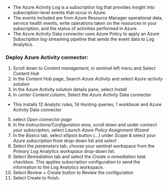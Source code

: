 * The Azure Activity Log is a subscription log that provides insight into subscription-level events that occur in Azure.
* The events included are from Azure Resource Manager operational data, service health events, write operations taken on the resources in your subscription, and the status of activities performed in Azure.
* The Azure Activity Data connector uses Azure Policy to apply an Azure Subscription log-streaming pipeline that sends the event data to Log Analytics.

### Deploy Azure Activity connector:
1) Scroll down to *Content management*, in sentinel left menu and Select *Content Hub*
2) In the Content Hub page, Search *Azure Activity* and select *Azure activity solution*
3) In the Azure Activity solution details pane, select *Install*
4) In *center Content column*, Select the *Azure Activity* Data connector<br>
  * This installs 12 Analytic rules, 14 Hunting queries, 1 workbook and Azure Activity Data connector
5) select *Open connector page*
6) In the *Instructions/Configuration area*, scroll down and under *connect your subscription*, select *Launch Azure Policy Assignment Wizard*
7) In the *Basics* tab, select *ellipsis* button (...) under *Scope* & select your *Azure subscription* from drop-down list and *select*
8) Select the *parameters* tab, choose your sentinel workspace from the *Primary Log Analytics workspace* drop-down list.
9) Select *Remediation* tab and select the *Create a remediation task* checkbox. This applies subscription configuration to send the information to the Log Analytics workspace.
10) Select *Review + Create* button to Review the configuration
11) Select Create to finish.
